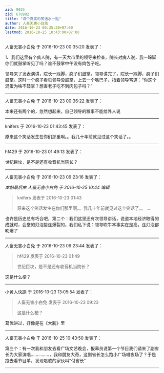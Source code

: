 ```yaml
---
aid: 9025
zid: 670982
title: "讲个真实的笑话水一贴"
author: 人畜无害小白免
date: 2016-10-23 00:35:20+07:00
lastmod: 2016-10-25 10:43:00+07:00
---
```


人畜无害小白免 于 2016-10-23 00:35:20 发表了：

1、我们这里有个疯人院，有一天大市里的领导来检查，院长对病人说，我一跺脚你们就鼓掌听见了吗？谁不鼓掌中午没有肉包子吃。

领导来了发表演讲，院长一跺脚，疯子们鼓掌。领导讲完了，院长一跺脚，疯子们鼓掌。这时一个疯子看见领导没鼓掌，上去一个嘴巴子，指着领导骂道：“你这个混蛋为啥不鼓掌？想害老子吃不到肉包子吗？”

---

人畜无害小白免 于 2016-10-23 00:36:22 发表了：

本来还有两个的，忽然想起来，自己领导的糗事不能给外人说

---

knifers 于 2016-10-23 01:43:45 发表了：

原来这个笑话发生在你们那里啊。。我几十年前就见过这个笑话了。。

---

hf429 于 2016-10-23 01:49:13 发表了：

世纪巨坟，是不是还有收音机当院长？

---

人畜无害小白免 于 2016-10-23 09:23:16 发表了：

_本帖最后由 人畜无害小白免 于 2016-10-25 10:44 编辑_

> knifers 发表于 2016-10-23 01:43
>
> 原来这个笑话发生在你们那里啊。。我几十年前就见过这个笑话了。。 ...

也许是历史总有巧合吧，第二个：我们这里还有次领导讲话，说道本地经济取得的成就时，会堂的灯泡接连爆裂的，我们私下说：领导吹牛本事实在是高，连灯泡都吹爆了

---

人畜无害小白免 于 2016-10-23 09:23:44 发表了：

> hf429 发表于 2016-10-23 01:49
>
> 世纪巨坟，是不是还有收音机当院长？

这是什么梗？

---

小黄人快跑 于 2016-10-23 13:05:54 发表了：

> 人畜无害小白免 发表于 2016-10-23 09:23
>
> 这是什么梗？

葛优讲过，好像是在《大腕》里

---

人畜无害小白免 于 2016-10-25 10:43:50 发表了：

第三个：有一次我和朋友去看广场文艺晚会，报幕员说第一个节目我们请来了副省长为大家演唱...............，我和朋友大奇，这副省长怎么跑小广场唱夜场了？于是跑去看节目单，发现唱歌的家伙叫“付省长”

---

